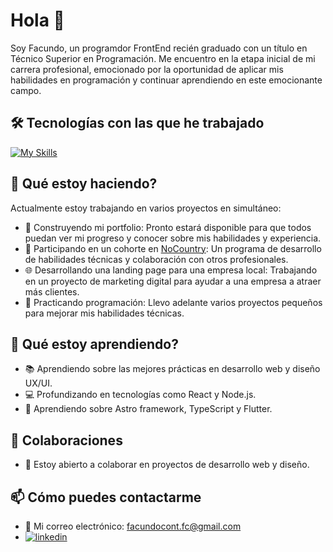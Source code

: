 # Hola 👋
Soy Facundo, un programdor FrontEnd recién graduado con un título en Técnico Superior en Programación. Me encuentro en la etapa inicial de mi carrera profesional, emocionado por la oportunidad de aplicar mis habilidades en programación y continuar aprendiendo en este emocionante campo.

## 🛠️ Tecnologías con las que he trabajado
[![My Skills](https://skillicons.dev/icons?i=react,astro,html,css,javascript,django,py,java,flutter,mysql,figma&perline=4)](https://skillicons.dev)

## 🔭 Qué estoy haciendo?
Actualmente estoy trabajando en varios proyectos en simultáneo:
- 🚀 Construyendo mi portfolio: Pronto estará disponible para que todos puedan ver mi progreso y conocer sobre mis habilidades y experiencia.
- 🤝 Participando en un cohorte en [NoCountry](https://www.nocountry.tech/): Un programa de desarrollo de habilidades técnicas y colaboración con otros profesionales.
- 🌐 Desarrollando una landing page para una empresa local: Trabajando en un proyecto de marketing digital para ayudar a una empresa a atraer más clientes.
- 🎯 Practicando programación: Llevo adelante varios proyectos pequeños para mejorar mis habilidades técnicas.

## 🌱 Qué estoy aprendiendo?   
- 📚 Aprendiendo sobre las mejores prácticas en desarrollo web y diseño UX/UI.
- 💻 Profundizando en tecnologías como React y Node.js.
- 🌟 Aprendiendo sobre Astro framework, TypeScript y Flutter.

## 👯 Colaboraciones
- 🤝 Estoy abierto a colaborar en proyectos de desarrollo web y diseño.

## 📫 Cómo puedes contactarme
- 📧 Mi correo electrónico: [facundocont.fc@gmail.com](mailto:facundocont.fc@gmail.com)
- [![linkedin](https://img.shields.io/badge/linkedin-0A66C2?style=for-the-badge&logo=linkedin&logoColor=white)](https://www.linkedin.com/in/facundo-ignacio-contreras/)
